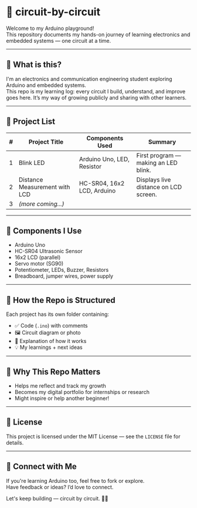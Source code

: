 # 🔌 circuit-by-circuit

Welcome to my Arduino playground!  
This repository documents my hands-on journey of learning electronics and embedded systems — one circuit at a time.

---

## 🚀 What is this?

I'm an electronics and communication engineering student exploring Arduino and embedded systems.  
This repo is my learning log: every circuit I build, understand, and improve goes here. It’s my way of growing publicly and sharing with other learners.

---

## 📂 Project List

| #  | Project Title                        | Components Used                     | Summary                                  |
|----|--------------------------------------|-------------------------------------|------------------------------------------|
| 1  | Blink LED                            | Arduino Uno, LED, Resistor          | First program — making an LED blink.     |
| 2  | Distance Measurement with LCD        | HC-SR04, 16x2 LCD, Arduino          | Displays live distance on LCD screen.    |
| 3  | *(more coming...)*                   |                                     |                                          |

---

## 🧰 Components I Use
- Arduino Uno
- HC-SR04 Ultrasonic Sensor
- 16x2 LCD (parallel)
- Servo motor (SG90)
- Potentiometer, LEDs, Buzzer, Resistors
- Breadboard, jumper wires, power supply

---

## 📸 How the Repo is Structured

Each project has its own folder containing:
- ✅ Code (`.ino`) with comments
- 🖼️ Circuit diagram or photo
- 📓 Explanation of how it works
- 💡 My learnings + next ideas

---

## 🌱 Why This Repo Matters

- Helps me reflect and track my growth
- Becomes my digital portfolio for internships or research
- Might inspire or help another beginner!

---

## 📜 License

This project is licensed under the MIT License — see the `LICENSE` file for details.

---

## 🤝 Connect with Me

If you're learning Arduino too, feel free to fork or explore.  
Have feedback or ideas? I’d love to connect.

Let's keep building — circuit by circuit. 🔧✨
